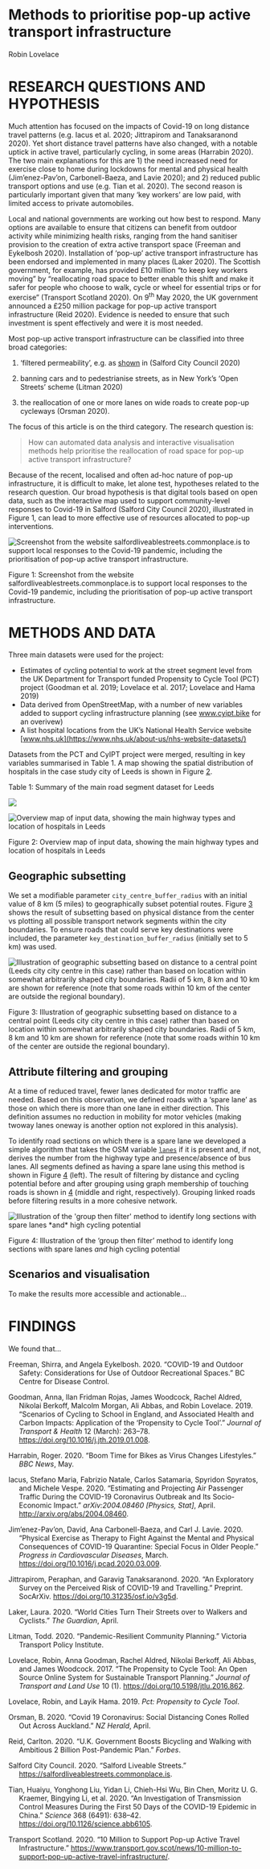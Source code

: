 Methods to prioritise pop-up active transport infrastructure
================
Robin Lovelace

# RESEARCH QUESTIONS AND HYPOTHESIS

<!-- Currently the intro is 350 words, just about OK! -->

<!-- The Covid-19 pandemic has transformed all sectors of the economy, not least transport. -->

<!-- [Demand for long distance trips has plummetted](https://osf.io/preprints/socarxiv/v3g5d/) and [airline companies have gone bust](https://arxiv.org/abs/2004.08460) [@iacus_estimating_2020; @jittrapirom_exploratory_2020]. -->

Much attention has focused on the impacts of Covid-19 on long distance
travel patterns (e.g. Iacus et al. 2020; Jittrapirom and Tanaksaranond
2020). Yet short distance travel patterns have also changed, with a
notable uptick in active travel, particularly cycling, in some areas
(Harrabin 2020). The two main explanations for this are 1) the need
increased need for exercise close to home during lockdowns for mental
and physical health (Jim’enez-Pav’on, Carbonell-Baeza, and Lavie 2020);
and 2) reduced public transport options and use (e.g. Tian et al. 2020).
The second reason is particularly important given that many ‘key
workers’ are low paid, with limited access to private automobiles.

<!-- due to cuts in services and fear of being infected while in enclosed spaces, meaning that walking and particularly cycling may be the only way that workers can reach key destinations such as hospitals. -->

<!-- From a physical activity perspective this change is welcome: obesity is a powerful predictor of all-cause mortality, including from Covid-19 [@docherty_features_2020]. -->

<!-- From a physical distancing perspective, increased levels of walking and cycling, -->

<!-- the shift creates pressure on governments to ensure sufficient 'space for social distancing', while enabling increased active mobility for health and travel to key workplaces. -->

<!-- particularly in densly populated urban areas where pavements and cycleways may be narrow,  -->

Local and national governments are working out how best to respond. Many
options are available to ensure that citizens can benefit from outdoor
activity while minimizing health risks, ranging from the hand sanitiser
provision to the creation of extra active transport space (Freeman and
Eykelbosh 2020). Installation of ‘pop-up’ active transport
infrastructure has been endorsed and implemented in many places (Laker
2020). The Scottish government, for example, has provided £10 million
“to keep key workers moving” by “reallocating road space to better
enable this shift and make it safer for people who choose to walk, cycle
or wheel for essential trips or for exercise” (Transport Scotland 2020).
On 9<sup>th</sup> May 2020, the UK government announced a £250 million
package for pop-up active transport infrastructure (Reid 2020). Evidence
is needed to ensure that such investment is spent effectively and were
it is most needed.

Most pop-up active transport infrastructure can be classified into three
broad categories:

1.  ‘filtered permeability’, e.g. as
    [shown](https://twitter.com/CatrionaSwanson/status/1258322956595453952)
    in (Salford City Council 2020)

2.  banning cars and to pedestrianise streets, as in New York’s ‘Open
    Streets’ scheme (Litman 2020)

3.  the reallocation of one or more lanes on wide roads to create pop-up
    cycleways (Orsman 2020).
    <!-- interventions to prevent through traffic, with interventions as part of Salford's ['Liveable Streets' project](https://salfordliveablestreets.commonplace.is/) being a prominent example  -->
    <!-- (see [here](https://twitter.com/CatrionaSwanson/status/1258322956595453952) for a photo illustrating this type of intervention) -->

The focus of this article is on the third category. The research
question is:

> How can automated data analysis and interactive visualisation methods
> help prioritise the reallocation of road space for pop-up active
> transport infrastructure?

Because of the recent, localised and often ad-hoc nature of pop-up
infrastructure, it is difficult to make, let alone test, hypotheses
related to the research question. Our broad hypothesis is that digital
tools based on open data, such as the interactive map used to support
community-level responses to Covid-19 in Salford (Salford City Council
2020), illustrated in Figure 1, can lead to more effective use of
resources allocated to pop-up interventions.

<div class="figure">

<img src="https://user-images.githubusercontent.com/1825120/81451234-ed82d200-917b-11ea-977d-fff1665378c5.png" alt="Screenshot from the website salfordliveablestreets.commonplace.is to support local responses to the Covid-19 pandemic, including the prioritisation of pop-up active transport infrastructure."  />

<p class="caption">

Figure 1: Screenshot from the website
salfordliveablestreets.commonplace.is to support local responses to the
Covid-19 pandemic, including the prioritisation of pop-up active
transport infrastructure.

</p>

</div>

<!-- With the rush to act, there is a great need for evidence of *where* new interventions should be prioritised. As with the medical science, research is needed now. Methods developed to identify locations of high walking and cycling potential can help ensure that the ‘pop-up’ infrastructure that goes in now is effective, safe, and placed where it is most needed. -->

# METHODS AND DATA

Three main datasets were used for the project:

  - Estimates of cycling potential to work at the street segment level
    from the UK Department for Transport funded Propensity to Cycle Tool
    (PCT) project (Goodman et al. 2019; Lovelace et al. 2017; Lovelace
    and Hama 2019)
  - Data derived from OpenStreetMap, with a number of new variables
    added to support cycling infrastructure planning (see www.cyipt.bike
    for an overivew)
  - A list hospital locations from the UK’s National Health Service
    website
    [www.nhs.uk](https://www.nhs.uk/about-us/nhs-website-datasets/)
    <!-- - Data on the location of road traffic casualties from -->

Datasets from the PCT and CyIPT project were merged, resulting in key
variables summarised in Table 1. A map showing the spatial distribution
of hospitals in the case study city of Leeds is shown in Figure
<a href="#fig:hospitals">2</a>.

Table 1: Summary of the main road segment dataset for Leeds

![](https://user-images.githubusercontent.com/1825120/81476961-c32d2500-920c-11ea-8430-94c3afc2e27d.png)<!-- -->

<div class="figure">

<img src="article_files/figure-gfm/hospitals-1.png" alt="Overview map of input data, showing the main highway types and location of hospitals in Leeds"  />

<p class="caption">

Figure 2: Overview map of input data, showing the main highway types and
location of hospitals in Leeds

</p>

</div>

<!-- Could say more about the case study city here if there is space -->

## Geographic subsetting

<!-- The region of analysis may seem like a basic consideration: most cities have well-defined administrative zones. -->

<!-- In Leeds and many other cities, it makes sense to focus on the region directly surrounding the city centre, in a kind of 'geographical triage' to omit from the analysis pop-up options in the outskirts and focus valuable attention on the routes that are most likely to serve the highest number of people. -->

We set a modifiable parameter `city_centre_buffer_radius` with an
initial value of 8 km (5 miles) to geographically subset potential
routes. Figure <a href="#fig:gsub">3</a> shows the result of subsetting
based on physical distance from the center vs plotting all possible
transport network segments within the city boundaries. To ensure roads
that could serve key destinations were included, the parameter
`key_destination_buffer_radius` (initially set to 5 km) was used.
<!-- could say more... -->

<div class="figure">

<img src="article_files/figure-gfm/gsub-1.png" alt="Illustration of geographic subsetting based on distance to a central point (Leeds city city centre in this case) rather than based on location within somewhat arbitrarily shaped city boundaries. Radii of 5 km, 8 km and 10 km are shown for reference (note that some roads within 10 km of the center are outside the regional boundary)."  />

<p class="caption">

Figure 3: Illustration of geographic subsetting based on distance to a
central point (Leeds city city centre in this case) rather than based on
location within somewhat arbitrarily shaped city boundaries. Radii of 5
km, 8 km and 10 km are shown for reference (note that some roads within
10 km of the center are outside the regional boundary).

</p>

</div>

## Attribute filtering and grouping

At a time of reduced travel, fewer lanes dedicated for motor traffic are
needed. Based on this observation, we defined roads with a ‘spare lane’
as those on which there is more than one lane in either direction. This
definition assumes no reduction in mobility for motor vehicles (making
twoway lanes oneway is another option not explored in this analysis).

To identify road sections on which there is a spare lane we developed a
simple algorithm that takes the OSM variable
[`lanes`](https://wiki.openstreetmap.org/wiki/Key:lanes) if it is
present and, if not, derives the number from the highway type and
presence/absence of bus lanes. All segments defined as having a spare
lane using this method is shown in Figure <a href="#fig:levels">4</a>
(left). The result of filtering by distance and cycling potential before
and after grouping using graph membership of touching roads is shown in
<a href="#fig:levels">4</a> (middle and right, respectively). Grouping
linked roads before filtering results in a more cohesive network.

<!-- Note this could be a function in an R packge.. -->

<!-- see https://github.com/cyipt/cyipt/blob/82248b2f99e388fac314d34ec5aa49bb90a737a3/scripts/prep_data/clean_osm.R#L349 -->

<!-- reallocated road space in particular -->

<!-- An important distinction when developing methods for automated analysis of transport networks is the level of analysis. -->

<div class="figure">

<img src="article_files/figure-gfm/levels-1.png" alt="Illustration of the 'group then filter' method to identify long sections with spare lanes *and* high cycling potential"  />

<p class="caption">

Figure 4: Illustration of the ‘group then filter’ method to identify
long sections with spare lanes *and* high cycling potential

</p>

</div>

## Scenarios and visualisation

To make the results more accessible and actionable…

# FINDINGS

We found that…

<!-- Guidance from https://transportfindings.org/for-authors -->

<!-- Transport Findings welcomes research findings in the broad field of transport. Articles must either pose a New Question,  present a New Method, employ New Data (including New Contexts or Locations),  discover a New Finding (i.e. it can almost exactly replicate a previous study and find something different), or some combination of the above. -->

<!-- Scope -->

<!-- You may find yourself asking if your paper is within the scope of Transport Findings. -->

<!--     Is there a hypothesis somehow related to transport? -->

<!--     Is there a (scientifically valid, replicable) methodology? -->

<!--     Is there a finding? -->

<!-- If you can answer yes to these questions, it is within scope. -->

<!-- Article Types -->

<!--     Findings - where the object of study is nature -->

<!--     Syntheses - where the object of study is the literature -->

<!--     Cases - where the objects of study are particular sites or projects, and methods may be more qualitative -->

<!-- Sections -->

<!-- All articles shall have 3 sections, and only 3 sections, titled as follows: -->

<!--     RESEARCH QUESTION[S] AND HYPOTHESIS[ES] -->

<!--     METHODS AND DATA -->

<!--     FINDINGS -->

<!-- There shall be no introduction, “road-map paragraph,” literature review, conclusions, speculations, or  policy implications beyond what is included above. Focus on what you found, not why you found it. -->

<!-- Submissions -->

<!-- The manuscript submission must include the following: -->

<!-- TITLE -->

<!-- AUTHORS (NAME, AFFILIATION, CONTACT) -->

<!-- ABSTRACT -->

<!-- KEYWORDS -->

<!-- ARTICLE (Sections 1, 2, 3) -->

<!-- ACKNOWLEDGMENTS -->

<!-- REFERENCES -->

<!-- Manuscript submissions may include SUPPLEMENTAL INFORMATION in separate files that do not count against article length. This information should not be essential for the general understanding of the manuscript. -->

<!-- Style -->

<!-- Focus and Parsimony -->

<!-- Papers should be focused and to the point, and not begin with trite observations like “Congestion is a problem the world over.” Usually you can delete your opening paragraph if it begins like that, and the reader is no worse off. As Strunk and White say: “Omit Needless Words”. The Abstract should not say the same thing as the Introduction. -->

<!-- Transparency and Replicability -->

<!-- A minimum standard for a good paper is transparency and replicability: Can the reader understand what you did, and repeat it, and get the same answer? -->

<!-- Mathematical Conventions -->

<!-- Each variable shall have one, and only one, definition per document. -->

<!-- Each defined term in the document shall be represented by one and only one variable. -->

<!-- Lowercase and uppercase versions of the same letter should be logically related. For instance, use lowercase letters to define the PDF (probability distribution function) or individual instance, and uppercase letters the CDF (cumulative distribution function) or population, so when you sum:  i=1 to I, k=1 to K, etc. -->

<!-- All variables shall be a single letter or symbol. Double or triple letter variables can be confused with multiplication. If you have more than 52 symbols in your paper (26 letters for both lower and upper case), consider (a) there are too many, and (b) using Greek or Hebrew characters. -->

<!-- Use subscripts liberally to differentiate things that, for instance, are of a class but measured differently, or computed with different assumptions. -->

<!-- All equations shall have all of their variables defined. -->

<div id="refs" class="references hanging-indent">

<div id="ref-freeman_covid19_2020">

Freeman, Shirra, and Angela Eykelbosh. 2020. “COVID-19 and Outdoor
Safety: Considerations for Use of Outdoor Recreational Spaces.” BC
Centre for Disease Control.

</div>

<div id="ref-goodman_scenarios_2019">

Goodman, Anna, Ilan Fridman Rojas, James Woodcock, Rachel Aldred,
Nikolai Berkoff, Malcolm Morgan, Ali Abbas, and Robin Lovelace. 2019.
“Scenarios of Cycling to School in England, and Associated Health and
Carbon Impacts: Application of the ‘Propensity to Cycle Tool’.” *Journal
of Transport & Health* 12 (March): 263–78.
<https://doi.org/10.1016/j.jth.2019.01.008>.

</div>

<div id="ref-harrabin_boom_2020">

Harrabin, Roger. 2020. “Boom Time for Bikes as Virus Changes
Lifestyles.” *BBC News*, May.

</div>

<div id="ref-iacus_estimating_2020">

Iacus, Stefano Maria, Fabrizio Natale, Carlos Satamaria, Spyridon
Spyratos, and Michele Vespe. 2020. “Estimating and Projecting Air
Passenger Traffic During the COVID-19 Coronavirus Outbreak and Its
Socio-Economic Impact.” *arXiv:2004.08460 \[Physics, Stat\]*, April.
<http://arxiv.org/abs/2004.08460>.

</div>

<div id="ref-jimenez-pavon_physical_2020">

Jim’enez-Pav’on, David, Ana Carbonell-Baeza, and Carl J. Lavie. 2020.
“Physical Exercise as Therapy to Fight Against the Mental and Physical
Consequences of COVID-19 Quarantine: Special Focus in Older People.”
*Progress in Cardiovascular Diseases*, March.
<https://doi.org/10.1016/j.pcad.2020.03.009>.

</div>

<div id="ref-jittrapirom_exploratory_2020">

Jittrapirom, Peraphan, and Garavig Tanaksaranond. 2020. “An Exploratory
Survey on the Perceived Risk of COVID-19 and Travelling.” Preprint.
SocArXiv. <https://doi.org/10.31235/osf.io/v3g5d>.

</div>

<div id="ref-laker_world_2020">

Laker, Laura. 2020. “World Cities Turn Their Streets over to Walkers and
Cyclists.” *The Guardian*, April.

</div>

<div id="ref-litman_pandemicresilient_2020">

Litman, Todd. 2020. “Pandemic-Resilient Community Planning.” Victoria
Transport Policy Institute.

</div>

<div id="ref-lovelace_propensity_2017">

Lovelace, Robin, Anna Goodman, Rachel Aldred, Nikolai Berkoff, Ali
Abbas, and James Woodcock. 2017. “The Propensity to Cycle Tool: An Open
Source Online System for Sustainable Transport Planning.” *Journal of
Transport and Land Use* 10 (1). <https://doi.org/10.5198/jtlu.2016.862>.

</div>

<div id="ref-R-pct">

Lovelace, Robin, and Layik Hama. 2019. *Pct: Propensity to Cycle Tool*.

</div>

<div id="ref-orsman_covid_2020">

Orsman, B. 2020. “Covid 19 Coronavirus: Social Distancing Cones Rolled
Out Across Auckland.” *NZ Herald*, April.

</div>

<div id="ref-reid_government_2020">

Reid, Carlton. 2020. “U.K. Government Boosts Bicycling and Walking with
Ambitious 2 Billion Post-Pandemic Plan.” *Forbes*.

</div>

<div id="ref-salfordcitycouncil_salford_2020">

Salford City Council. 2020. “Salford Liveable Streets.”
https://salfordliveablestreets.commonplace.is.

</div>

<div id="ref-tian_investigation_2020">

Tian, Huaiyu, Yonghong Liu, Yidan Li, Chieh-Hsi Wu, Bin Chen, Moritz U.
G. Kraemer, Bingying Li, et al. 2020. “An Investigation of Transmission
Control Measures During the First 50 Days of the COVID-19 Epidemic in
China.” *Science* 368 (6491): 638–42.
<https://doi.org/10.1126/science.abb6105>.

</div>

<div id="ref-transportscotland_10_2020">

Transport Scotland. 2020. “10 Million to Support Pop-up Active Travel
Infrastructure.”
https://www.transport.gov.scot/news/10-million-to-support-pop-up-active-travel-infrastructure/.

</div>

</div>
